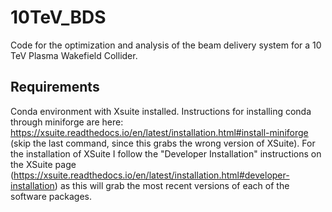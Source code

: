 # 10TeV_BDS
Code for the optimization and analysis of the beam delivery system for a 10 TeV Plasma Wakefield Collider. 

## Requirements
Conda environment with Xsuite installed. Instructions for installing conda through miniforge are here: https://xsuite.readthedocs.io/en/latest/installation.html#install-miniforge (skip the last command, since this grabs the wrong 
version of XSuite). For the installation of XSuite I follow the "Developer Installation" instructions on the XSuite page (https://xsuite.readthedocs.io/en/latest/installation.html#developer-installation) as this will grab the 
most recent versions of each of the software packages.
